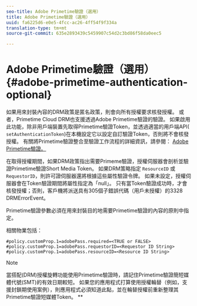 ```yaml
---
seo-title: Adobe Primetime驗證（選用）
title: Adobe Primetime驗證（選用）
uuid: fa6225d6-e0e5-4fcc-ac26-4ff54f9f334a
translation-type: tm+mt
source-git-commit: 635e2893439c5459907c54d2c3bd86f58da0eec5

---
```



# Adobe Primetime驗證（選用） {#adobe-primetime-authentication-optional}

如果用來封裝內容的DRM政策是匿名政策，則會向所有授權要求核發授權。 或者，Primetime Cloud DRM也支援透過Adobe Primetime驗證的驗證。 如果啟用此功能，除非用戶端裝置先取得Primetime驗證Token，並透過適當的用戶端API( `setAuthenticationToken`)在本機設定它以設定自訂驗證Token，否則將不會核發授權。 有關將Primetime驗證整合至驗證工作流程的詳細資訊，請參閱： [Adobe Primetime驗證。](https://tve.helpdocsonline.com/home)

在取得授權期間，如果DRM政策指出需要Primeme驗證，授權伺服器會剖析並驗證Primetime驗證Short Media Token。 如果DRM策略指定 `ResourceID` 或 `RequestorID`，則許可證伺服器還將根據這些屬性驗證令牌。 如果未設定，授權伺服器會在Token驗證期間將屬性指定為「null」。 只有當Token驗證成功時，才會核發授權；否則，客戶機將派送具有305個子錯誤代碼（用戶未授權）的3328 DRMErrorEvent。

Primetime驗證參數必須在用來封裝目的地需要Primetime驗證的內容的原則中指定。

相關物業包括：

```
#policy.customProp.1=adobePass.required=<TRUE or FALSE> 
#policy.customProp.1=adobePass.requestorID=<Requestor ID String> 
#policy.customProp.1=adobePass.resourceID=<Resource ID String>
```

>[!NOTE]
>
>當搭配(DRM)授權旋轉功能使用Primetime驗證時，請記住Primetime驗證簡短媒體代號(SMT)的有效日期較短。 如果您的應用程式打算使用授權輪替（例如，支援封鎖期使用案例），則應用程式必須知道此點，並在輪替授權前重新整理其Primetime驗證短媒體Token。 **